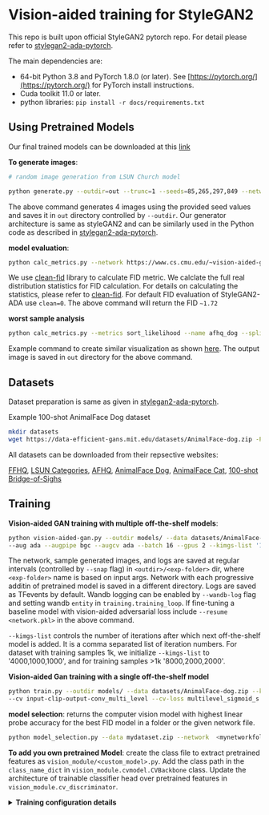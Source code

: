 # Vision-aided training for StyleGAN2

This repo is built upon official StyleGAN2 pytorch repo. For detail please refer to [stylegan2-ada-pytorch](https://github.com/NVlabs/stylegan2-ada-pytorch).

The main dependencies are:
- 64-bit Python 3.8 and PyTorch 1.8.0 (or later). See [https://pytorch.org/](https://pytorch.org/) for PyTorch install instructions.
- Cuda toolkit 11.0 or later.
- python libraries: `pip install -r docs/requirements.txt`


## Using Pretrained Models
Our final trained models can be downloaded at this [link](https://www.cs.cmu.edu/~vision-aided-gan/models/)

**To generate images**: 

```.bash
# random image generation from LSUN Church model

python generate.py --outdir=out --trunc=1 --seeds=85,265,297,849 --network=https://www.cs.cmu.edu/~vision-aided-gan/models/main_paper_table2_fulldataset/vision-aided-gan-lsunchurch-ada-3.pkl
```
The above command generates 4 images using the provided seed values and saves it in `out` directory controlled by `--outdir`. Our generator architecture is same as styleGAN2 and can be similarly used in the Python code as described in [stylegan2-ada-pytorch](https://github.com/NVlabs/stylegan2-ada-pytorch/blob/main/README.md#using-networks-from-python).

**model evaluation**:
```.bash
python calc_metrics.py --network https://www.cs.cmu.edu/~vision-aided-gan/models/main_paper_table2_fulldataset/vision-aided-gan-lsunchurch-ada-3.pkl --metrics fid50k_full --data lsunchurch --clean 1
```
We use [clean-fid](https://github.com/GaParmar/clean-fid) library to calculate FID metric. We calclate the full real distribution statistics for FID calculation. For details on calculating the statistics, please refer to [clean-fid](https://github.com/GaParmar/clean-fid).
For default FID evaluation of StyleGAN2-ADA use `clean=0`. The above command will return the FID `~1.72`

**worst sample analysis**

```.bash
python calc_metrics.py --metrics sort_likelihood --name afhq_dog --split train --network https://www.cs.cmu.edu/~vision-aided-gan/models/main_paper_table3_afhq/vision-aided-gan-afhqdog-ada-3.pkl --data afhqdog
```
Example command to create similar visualization as shown [here](https://github.com/nupurkmr9/vision-aided-gan#worst-sample-visualzation). The output image is saved in `out` directory for the above command. 

## Datasets

Dataset preparation is same as given in [stylegan2-ada-pytorch](https://github.com/NVlabs/stylegan2-ada-pytorch/blob/main/README.md#preparing-datasets).

Example 100-shot AnimalFace Dog dataset
```.bash
mkdir datasets
wget https://data-efficient-gans.mit.edu/datasets/AnimalFace-dog.zip -P datasets
```

All datasets can be downloaded from their repsective websites:

[FFHQ](https://github.com/NVlabs/ffhq-dataset), [LSUN Categories](http://dl.yf.io/lsun/objects/), [AFHQ](https://github.com/clovaai/stargan-v2), [AnimalFace Dog](https://data-efficient-gans.mit.edu/datasets/AnimalFace-dog.zip), [AnimalFace Cat](https://data-efficient-gans.mit.edu/datasets/AnimalFace-cat.zip), [100-shot Bridge-of-Sighs](https://data-efficient-gans.mit.edu/datasets/100-shot-bridge_of_sighs.zip)


## Training 

**Vision-aided GAN training with multiple off-the-shelf models**:
```.bash
python vision-aided-gan.py --outdir models/ --data datasets/AnimalFace-dog.zip --cfg paper256_2fmap  --mirror 1 \
--aug ada --augpipe bgc --augcv ada --batch 16 --gpus 2 --kimgs-list '1000,1000,1000'  --num 3
```

The network, sample generated images, and logs are saved at regular intervals (controlled by `--snap` flag) in `<outdir>/<exp-folder>` dir, where `<exp-folder>` name is based on input args. Network with each progressive additin of pretrained model is saved in a different directory. Logs are saved as TFevents by default. Wandb logging can be enabled by `--wandb-log` flag and setting wandb `entity` in `training.training_loop`. If fine-tuning a baseline model with vision-aided adversarial loss include `--resume <network.pkl>` in the above command. 

`--kimgs-list` controls the number of iterations after which next off-the-shelf model is added. It is a comma separated list of iteration numbers. For dataset with training samples 1k, we initialize `--kimgs-list` to '4000,1000,1000', and for training samples >1k '8000,2000,2000'.


**Vision-aided Gan training with a single off-the-shelf model**

```.bash
python train.py --outdir models/ --data datasets/AnimalFace-dog.zip --kimg 10000 --cfg paper256_2fmap --gpus 2 \
--cv input-clip-output-conv_multi_level --cv-loss multilevel_sigmoid_s --augcv ada --mirror 1 --aug ada --warmup 5e5
```

**model selection**: returns the computer vision model with highest linear probe accuracy for the best FID model in a folder or the given network file.

```.bash
python model_selection.py --data mydataset.zip --network  <mynetworkfolder or mynetworkpklfile>
```


**To add you own pretrained Model**:
create the class file to extract pretrained features as `vision_module/<custom_model>.py`. Add the class path in the `class_name_dict` in `vision_module.cvmodel.CVBackbone` class. Update the architecture of trainable classifier head over pretrained features in `vision_module.cv_discriminator`.



<details ><summary> <b>Training configuration details</b> </summary> 

Training configuration corresponding to training with our loss:
* `--cv=input-<cv_type>-output-<output_type>` pretrained network and its configuration.
* `--warmup=0` should be number of iterations after which vision-aided loss is added (~5e5) when training from scratch. Introduces our loss after training with warmup images of training. 
* `--cv-loss=multilevel_sigmoid_s` what loss to use on pretrained model based discriminator as described [here](https://github.com/nupurkmr9/vision-aided-gan#vision-aided-discriminator-in-a-custom-gan-model).
* `--augcv=ada` performs ADA augmentation on pretrained model based discriminator.
* `--augcv=diffaugment-<policy>` performs DiffAugment on pretrained model based discriminator with given poilcy e.g. `color,translation,cutout`
* `--augpipecv=bgc` ADA augmentation strategy. Note: cutout is always enabled. 
* `--ada-target-cv=0.3` adjusts ADA target value for pretrained model based discriminator.
* `--exact-resume=1` enables resume along with optimizer and augmentation state. default is 0.

StyleGAN2 configurations:
* `--outdir='models/'` directory to save training runs.
* `--data` data directory created after running `dataset_tool.py`.
* `--metrics=fid50kfull` evaluates FID calculation during training at every `snap` iterations.
* `--cfg=paper256` architecture and hyperparameter configuration for G and D. 
* `--mirror=1` enables horizontal flipping
* `--aug=ada` enables ADA augmentation in trainable D. 
* `--diffaugment=color,translation,cutout` enables DiffAugment in trainable D.
* `--augpipe=bgc` ADA augmentation strategy in trainable D.
* `--snap=25` evaluation and model saving interval

Miscellaneous configurations:
* `--wandb-log=1` enables wandb logging.
* `--clean=1` enables FID calculation using [clean-fid](https://github.com/GaParmar/clean-fid) if the real distribution statistics are pre-calculated. default is False.

Run `python train.py --help` for more details and the full list of args.
</details>





